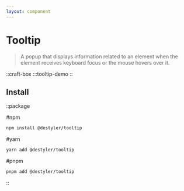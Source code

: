 ```yaml
---
layout: component
---
```


# Tooltip

> A popup that displays information related to an element when the element receives keyboard focus or the mouse hovers over it.

::craft-box
:::tooltip-demo
::

## Install

::package

#npm
```bash
npm install @destyler/tooltip
```

#yarn
```bash
yarn add @destyler/tooltip
```

#pnpm
```bash
pnpm add @destyler/tooltip
```

::
